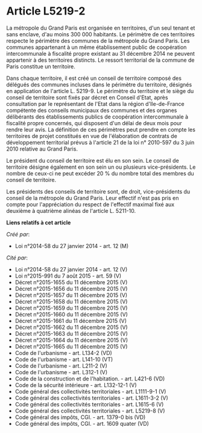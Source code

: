 # Article L5219-2

La métropole du Grand Paris est organisée en territoires, d'un seul tenant et sans enclave, d'au moins 300 000 habitants. Le
périmètre de ces territoires respecte le périmètre des communes de la métropole du Grand Paris. Les communes appartenant à un
même établissement public de coopération intercommunale à fiscalité propre existant au 31 décembre 2014 ne peuvent appartenir
à des territoires distincts. Le ressort territorial de la commune de Paris constitue un territoire. 

Dans chaque territoire, il est créé un conseil de territoire composé des délégués des communes incluses dans le périmètre du
territoire, désignés en application de l'article L. 5219-9. Le périmètre du territoire et le siège du conseil de territoire
sont fixés par décret en Conseil d'Etat, après consultation par le représentant de l'Etat dans la région d'Ile-de-France
compétente des conseils municipaux des communes et des organes délibérants des établissements publics de coopération
intercommunale à fiscalité propre concernés, qui disposent d'un délai de deux mois pour rendre leur avis. La définition de
ces périmètres peut prendre en compte les territoires de projet constitués en vue de l'élaboration de contrats de
développement territorial prévus à l'article 21 de la loi n° 2010-597 du 3 juin 2010 relative au Grand Paris. 

Le président du conseil de territoire est élu en son sein. Le conseil de territoire désigne également en son sein un ou
plusieurs vice-présidents. Le nombre de ceux-ci ne peut excéder 20 % du nombre total des membres du conseil de territoire. 

Les présidents des conseils de territoire sont, de droit, vice-présidents du conseil de la métropole du Grand Paris. Leur
effectif n'est pas pris en compte pour l'appréciation du respect de l'effectif maximal fixé aux deuxième à quatrième alinéas
de l'article L. 5211-10.

**Liens relatifs à cet article**

_Créé par_:

  - Loi n°2014-58 du 27 janvier 2014 - art. 12 (M)

_Cité par_:

  - Loi n°2014-58 du 27 janvier 2014 - art. 12 (V)
  - Loi n°2015-991 du 7 août 2015 - art. 59 (V)
  - Décret n°2015-1655 du 11 décembre 2015 (V)
  - Décret n°2015-1656 du 11 décembre 2015 (V)
  - Décret n°2015-1657 du 11 décembre 2015 (V)
  - Décret n°2015-1658 du 11 décembre 2015 (V)
  - Décret n°2015-1659 du 11 décembre 2015 (V)
  - Décret n°2015-1660 du 11 décembre 2015 (V)
  - Décret n°2015-1661 du 11 décembre 2015 (V)
  - Décret n°2015-1662 du 11 décembre 2015 (V)
  - Décret n°2015-1663 du 11 décembre 2015 (V)
  - Décret n°2015-1664 du 11 décembre 2015 (V)
  - Décret n°2015-1665 du 11 décembre 2015 (V)
  - Code de l'urbanisme - art. L134-2 (VD)
  - Code de l'urbanisme - art. L141-10 (VT)
  - Code de l'urbanisme - art. L211-2 (V)
  - Code de l'urbanisme - art. L312-1 (V)
  - Code de la construction et de l'habitation. - art. L421-6 (VD)
  - Code de la sécurité intérieure - art. L132-12-1 (V)
  - Code général des collectivités territoriales - art. L1111-9-1 (V)
  - Code général des collectivités territoriales - art. L1611-3-2 (V)
  - Code général des collectivités territoriales - art. L1615-6 (V)
  - Code général des collectivités territoriales - art. L5219-8 (V)
  - Code général des impôts, CGI. - art. 1379-0 bis (VD)
  - Code général des impôts, CGI. - art. 1609 quater (VD)
